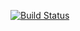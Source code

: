 [![Build Status](https://travis-ci.org/DylanThomson33/sem.svg?branch=master)](https://travis-ci.org/DylanThomson33/sem)
